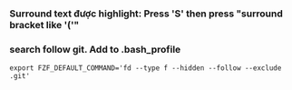 ### Surround text được highlight: Press 'S' then press "surround bracket like '('"

### search follow git. Add to .bash_profile
```shell
export FZF_DEFAULT_COMMAND='fd --type f --hidden --follow --exclude .git'
```
